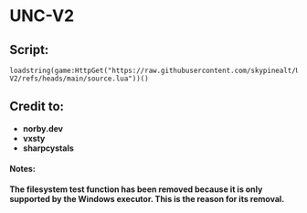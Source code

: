 # UNC-V2

## Script:
```
loadstring(game:HttpGet("https://raw.githubusercontent.com/skypinealt/UNC-V2/refs/heads/main/source.lua"))()
```

## Credit to:
- **norby.dev**
- **vxsty**
- **sharpcystals**

#### Notes:
**The filesystem test function has been removed because it is only supported by the Windows executor. This is the reason for its removal.**
